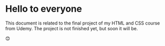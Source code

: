 # Hello to everyone

This document is related to the final project of my HTML and CSS course from Udemy.
The project is not finished yet, but soon it will be.

😊

